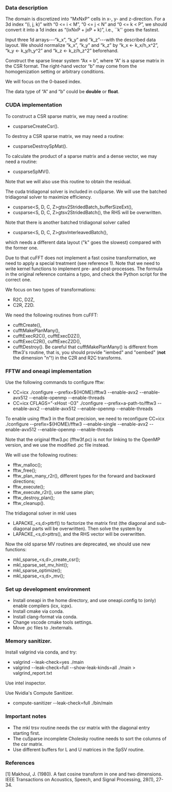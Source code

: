 ### Data description
The domain is discretized into "MxNxP" cells in x-, y- and z-direction.
For a 3d index “(i, j, k)” with “0 <= i < M”, “0 <= j < N” and “0 <= k < P”,
we should convert it into a 1d index as “(ixNxP + jxP + k)”, i.e.,
``k'' goes the fastest.

Input three 1d arrays---“k_x”, “k_y” and “k_z”---with the described data layout.
We should normalize “k_x”, “k_y” and “k_z” by “k_x <- k_x/h_x^2”, “k_y <- k_y/h_y^2” 
and “k_z <- k_z/h_z^2” beforehand.

Construct the sparse linear system “Ax = b”, where “A” is a sparse matrix in the CSR format.
The right-hand vector “b” may come from the homogenization setting or arbitrary conditions.

We will focus on the 0-based index.

The data type of “A” and “b” could be **double** or **float**.


### CUDA implementation
To construct a CSR sparse matrix, we may need a routine:
- cusparseCreateCsr().

To destroy a CSR sparse matrix, we may need a routine:
- cusparseDestroySpMat().

To calculate the product of a sparse matrix and a dense vector, we may need a routine:
- cusparseSpMV().

Note that we will also use this routine to obtain the residual.

The cuda tridiagonal solver is included in cuSparse.
We will use the batched tridiagonal solver to maximize efficiency.
- cusparse<S, D, C, Z>gtsv2StridedBatch_bufferSizeExt(),
- cusparse<S, D, C, Z>gtsv2StridedBatch(),
the RHS will be overwritten.

Note that there is another batched tridiagonal solver called
- cusparse<S, D, C, Z>gtsvInterleavedBatch(),

which needs a different data layout ("k" goes the slowest) compared with the former one.

Due to that cuFFT does not implement a fast cosine transformation,
we need to apply a special treatment (see reference 1).
Note that we need to write kernel functions to implement pre- and post-processes. 
The formula in the original reference contains a typo, 
and check the Python script for the correct one.

We focus on two types of transformations:
- R2C, D2Z,
- C2R, Z2D.

We need the following routines from cuFFT:
- cufftCreate(),
- cufftMakePlanMany(),
- cufftExecR2C(), cufftExecD2Z(),
- cufftExecC2R(), cufftExecZ2D(),
- cufftDestroy().
Be careful that cufftMakePlanMany() is different from fftw3's routine, that is,
you should provide "iembed" and "oembed" (**not** the dimension "n"!) in the C2R and R2C transforms.

### FFTW and oneapi implementation
Use the following commands to configure fftw:
- CC=icx ./configure --prefix=${HOME}/fftw3 --enable-avx2 --enable-avx512 --enable-openmp --enable-threads
- CC=icx CFLAGS="-xHost -O3" ./configure --prefix=a-path-to/fftw3 --enable-avx2 --enable-avx512 --enable-openmp --enable-threads


To enable using fftw3 in the float precision, we need to reconfigure
CC=icx ./configure --prefix=${HOME}/fftw3 --enable-single --enable-avx2 --enable-avx512 --enable-openmp --enable-threads

Note that the original fftw3.pc (fftw3f.pc) is not for linking to the OpenMP version,
and we use the modified .pc file instead.

We will use the following routines:
- fftw_malloc();
- fftw_free();
- fftw_plan_many_r2r(), different types for the forward and backward directions;
- fftw_execute();
- fftw_execute_r2r(), use the same plan;
- fftw_destroy_plan();
- fftw_cleanup().

The tridiagonal solver in mkl uses
- LAPACKE_<s,d>pttrf()
to factorize the matrix first (the diagonal and sub-diagonal parts will be overwritten).
Then solve the system by
- LAPACKE_<s,d>pttrs(),
and the RHS vector will be overwritten.

Now the old sparse MV routines are deprecated, we should use new functions:
- mkl_sparse_<s,d>_create_csr();
- mkl_sparse_set_mv_hint();
- mkl_sparse_optimize();
- mkl_sparse_<s,d>_mv();



### Set up development environment
- Install oneapi in the home directory, and use oneapi.config to (only) enable compilers (icx, icpx).
- Install cmake via conda.
- Install clang-format via conda.
- Change vscode cmake tools settings.
- Move .pc files to ./externals.

### Memory sanitizer.
Install valgrind via conda, and try:

- valgrind --leak-check=yes ./main
- valgrind --leak-check=full --show-leak-kinds=all ./main > valgrind_report.txt

Use intel inspector.

Use Nvidia's Compute Sanitizer.
- compute-sanitizer --leak-check=full ./bin/main

### Important notes
- The mkl trsv routine needs the csr matrix with the diagonal entry starting first.
- The cuSparse incomplete Cholesky routine needs to sort the columns of the csr matrix.
- Use different buffers for L and U matrices in the SpSV routine.



### References
[1] Makhoul, J. (1980). A fast cosine transform in one and two dimensions. 
IEEE Transactions on Acoustics, Speech, and Signal Processing, 28(1), 27-34.